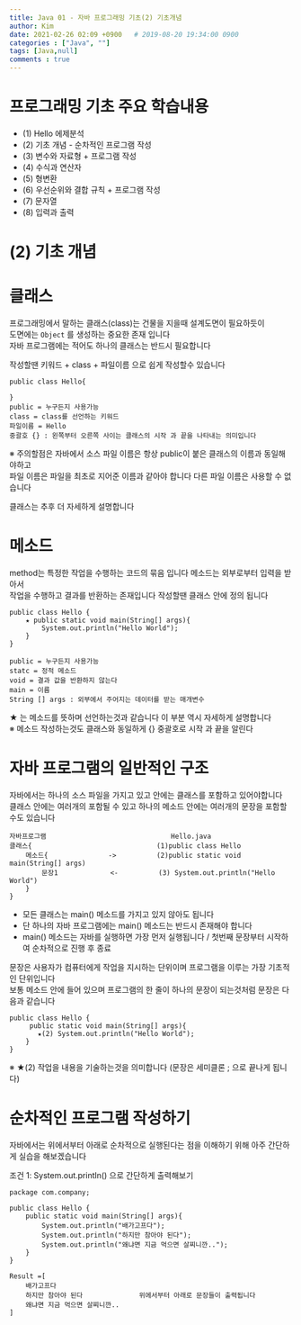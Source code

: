 ```yaml
---
title: Java 01 - 자바 프로그래밍 기초(2) 기초개념
author: Kim
date: 2021-02-26 02:09 +0900   # 2019-08-20 19:34:00 0900
categories : ["Java", ""]
tags: [Java,null]
comments : true
---
```


# 프로그래밍 기초 주요 학습내용

* (1) Hello 에제분석
* (2) 기초 개념 - 순차적인 프로그램 작성
* (3) 변수와 자료형 + 프로그램 작성
* (4) 수식과 연산자
* (5) 형변환
* (6) 우선순위와 결합 규칙 + 프로그램 작성
* (7) 문자열
* (8) 입력과 출력


# (2) 기초 개념

# 클래스

프로그래밍에서 말하는 클래스(class)는 건물을 지을때 설계도면이 필요하듯이<br>
도면에는 ``` Object ``` 를 생성하는 중요한 존재 입니다<br>
자바 프로그램에는 적어도 하나의 클래스는 반드시 필요합니다<br>

작성할땐 키워드 + class + 파일이름 으로 쉽게 작성할수 있습니다
```
public class Hello{

}
public = 누구든지 사용가능
class = class를 선언하는 키워드
파일이름 = Hello
중괄호 {} : 왼쪽부터 오른쪽 사이는 클래스의 시작 과 끝을 나타내는 의미입니다
```

※ 주의할점은 자바에서 소스 파일 이름은 항상 public이 붙은 클래스의 이름과 동일해야하고<br>
  파일 이름은 파일을 최초로 지어준 이름과 같아야 합니다 다른 파일 이름은 사용할 수 없습니다

클래스는 추후 더 자세하게 설명합니다

# 메소드

method는 특정한 작업을 수행하는 코드의 묶음 입니다 메소드는 외부로부터 입력을 받아서<br>
작업을 수행하고 결과를 반환하는 존재입니다 작성할땐 클래스 안에 정의 됩니다<br>

```
public class Hello {
    ★ public static void main(String[] args){
        System.out.println("Hello World");
    }
}

public = 누구든지 사용가능
statc = 정적 메소드
void = 결과 값을 반환하지 않는다
main = 이름
String [] args : 외부에서 주어지는 데이터를 받는 매개변수

```
★ 는 메소드를 뜻하며 선언하는것과 같습니다 이 부분 역시 자세하게 설명합니다<br>
※ 메소드 작성하는것도 클래스와 동일하게 {} 중괄호로 시작 과 끝을 알린다

# 자바 프로그램의 일반적인 구조

자바에서는 하나의 소스 파일을 가지고 있고 안에는 클래스를 포함하고 있어야합니다<br>
클래스 안에는 여러개의 포함될 수 있고 하나의 메소드 안에는 여러개의 문장을 포함할수도 있습니다<br>

```
자바프로그램                               Hello.java
클래스{                               (1)public class Hello   
    메소드{               ->          (2)public static void main(String[] args)   
        문장1             <-          (3) System.out.println("Hello World")
    }
}                            
```

* 모든 클래스는 main() 메소드를 가지고 있지 않아도 됩니다
* 단 하나의 자바 프로그램에는 main() 메소드는 반드시 존재해야 합니다
* main() 메소드는 자바를 실행하면 가장 먼저 실행됩니다 / 첫번째 문장부터 시작하여 순차적으로 진행 후 종료<br>

문장은 사용자가 컴퓨터에게 작업을 지시하는 단위이며 프로그램을 이루는 가장 기초적인 단위입니다<br>
보통 메소드 안에 들어 있으며 프로그램의 한 줄이 하나의 문장이 되는것처럼 문장은 다음과 같습니다<br>

```
public class Hello {
     public static void main(String[] args){
       ★(2) System.out.println("Hello World");
    }
}
```

※ ★(2) 작업을 내용을 기술하는것을 의미합니다 (문장은 세미클론 ; 으로 끝나게 됩니다)

# 순차적인 프로그램 작성하기

자바에서는 위에서부터 아래로 순차적으로 실행된다는 점을 이해하기 위해 아주 간단하게 실습을 해보겠습니다<br> 

조건 1: System.out.println() 으로 간단하게 출력해보기

```
package com.company;

public class Hello {
    public static void main(String[] args){
        System.out.println("배가고프다");
        System.out.println("하지만 참아야 된다");
        System.out.println("왜냐면 지금 먹으면 살찌니깐..");
    }
}

Result =[
    배가고프다 
    하지만 참아야 된다              위에서부터 아래로 문장들이 출력됩니다
    왜냐면 지금 먹으면 살찌니깐..
]

```